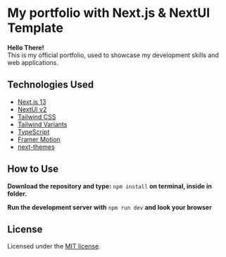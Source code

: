 # My portfolio with Next.js & NextUI Template

**Hello There!**
</br>
This is my official portfolio, used to showcase my development skills and web applications. 

## Technologies Used

- [Next.js 13](https://nextjs.org/docs/getting-started)
- [NextUI v2](https://nextui.org/)
- [Tailwind CSS](https://tailwindcss.com/)
- [Tailwind Variants](https://tailwind-variants.org)
- [TypeScript](https://www.typescriptlang.org/)
- [Framer Motion](https://www.framer.com/motion/)
- [next-themes](https://github.com/pacocoursey/next-themes)

## How to Use

**Download the repository and type:** `npm install`
**on terminal,  inside in folder.**


**Run the development server with** `npm run dev` 
**and look your browser**
 

## License

Licensed under the [MIT license](https://github.com/nextui-org/next-app-template/blob/main/LICENSE).